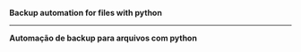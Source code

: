 **Backup automation for files with python**

-------------------------------------------

**Automação de backup para arquivos com python**
